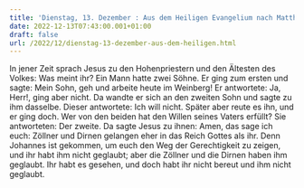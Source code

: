 ```yaml
---
title: 'Dienstag, 13. Dezember : Aus dem Heiligen Evangelium nach Matthäus - Mt 21,28-32.'
date: 2022-12-13T07:43:00.001+01:00
draft: false
url: /2022/12/dienstag-13-dezember-aus-dem-heiligen.html
---
```


In jener Zeit sprach Jesus zu den Hohenpriestern und den Ältesten des Volkes: Was meint ihr? Ein Mann hatte zwei Söhne. Er ging zum ersten und sagte: Mein Sohn, geh und arbeite heute im Weinberg! Er antwortete: Ja, Herr!, ging aber nicht. Da wandte er sich an den zweiten Sohn und sagte zu ihm dasselbe. Dieser antwortete: Ich will nicht. Später aber reute es ihn, und er ging doch. Wer von den beiden hat den Willen seines Vaters erfüllt? Sie antworteten: Der zweite. Da sagte Jesus zu ihnen: Amen, das sage ich euch: Zöllner und Dirnen gelangen eher in das Reich Gottes als ihr. Denn Johannes ist gekommen, um euch den Weg der Gerechtigkeit zu zeigen, und ihr habt ihm nicht geglaubt; aber die Zöllner und die Dirnen haben ihm geglaubt. Ihr habt es gesehen, und doch habt ihr nicht bereut und ihm nicht geglaubt.